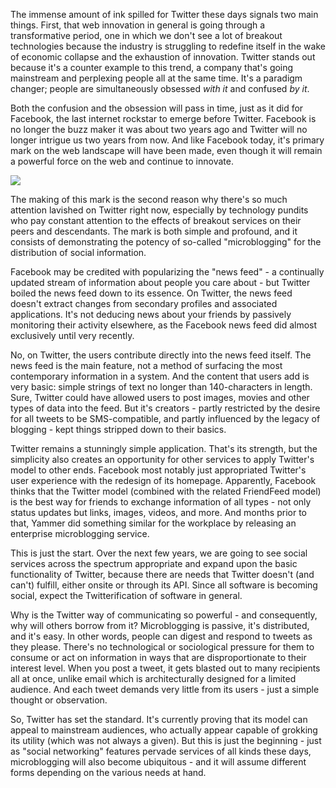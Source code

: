 <p>The immense amount of ink spilled for Twitter these days signals two main things. First, that web innovation in general is going through a transformative period, one in which we don't see a lot of breakout technologies because the industry is struggling to redefine itself in the wake of economic collapse and the exhaustion of innovation. Twitter stands out because it's a counter example to this trend, a company that's going mainstream and perplexing people all at the same time. It's a paradigm changer; people are simultaneously obsessed <em>with it</em> and confused <em>by it</em>. </p>

<p>Both the confusion and the obsession will pass in time, just as it did for Facebook, the last internet rockstar to emerge before Twitter. Facebook is no longer the buzz maker it was about two years ago and Twitter will no longer intrigue us two years from now. And like Facebook today, it's primary mark on the web landscape will have been made, even though it will remain a powerful force on the web and continue to innovate.</p>

<img src="/images/tweety.png" class="shot2" />

<p>The making of this mark is the second reason why there's so much attention lavished on Twitter right now, especially by technology pundits who pay constant attention to the effects of breakout services on their peers and descendants. The mark is both simple and profound, and it consists of demonstrating the potency of so-called "microblogging" for the distribution of social information.</p>

<p>Facebook may be credited with popularizing the "news feed" - a continually updated stream of information about people you care about - but Twitter boiled the news feed down to its essence. On Twitter, the news feed doesn't extract changes from secondary profiles and associated applications. It's not deducing news about your friends by passively monitoring their activity elsewhere, as the Facebook news feed did almost exclusively until very recently. </p>

<p>No, on Twitter, the users contribute directly into the news feed itself. The news feed is the main feature, not a method of surfacing the most contemporary information in a system. And the content that users add is very basic: simple strings of text no longer than 140-characters in length. Sure, Twitter could have allowed users to post images, movies and other types of data into the feed. But it's creators - partly restricted by the desire for all tweets to be SMS-compatible, and partly influenced by the legacy of blogging - kept things stripped down to their basics.</p>

<p>Twitter remains a stunningly simple application. That's its strength, but the simplicity also creates an opportunity for other services to apply Twitter's model to other ends. Facebook most notably just appropriated Twitter's user experience with the redesign of its homepage. Apparently, Facebook thinks that the Twitter model (combined with the related FriendFeed model) is the best way for friends to exchange information of all types - not only status updates but links, images, videos, and more. And months prior to that, Yammer did something similar for the workplace by releasing an enterprise microblogging service.</p>

<p>This is just the start. Over the next few years, we are going to see social services across the spectrum appropriate and expand upon the basic functionality of Twitter, because there are needs that Twitter doesn't (and can't) fulfill, either onsite or through its API. Since all software is becoming social, expect the Twitterification of software in general. </p>

<p>Why is the Twitter way of communicating so powerful - and consequently, why will others borrow from it? Microblogging is passive, it's distributed, and it's easy. In other words, people can digest and respond to tweets as they please. There's no technological or sociological pressure for them to consume or act on information in ways that are disproportionate to their interest level. When you post a tweet, it gets blasted out to many recipients all at once, unlike email which is architecturally designed for a limited audience. And each tweet demands very little from its users - just a simple thought or observation.</p>

<p>So, Twitter has set the standard. It's currently proving that its model can appeal to mainstream audiences, who actually appear capable of grokking its utility (which was not always a given). But this is just the beginning - just as "social networking" features pervade services of all kinds these days, microblogging will also become ubiquitous - and it will assume different forms depending on the various needs at hand.</p>